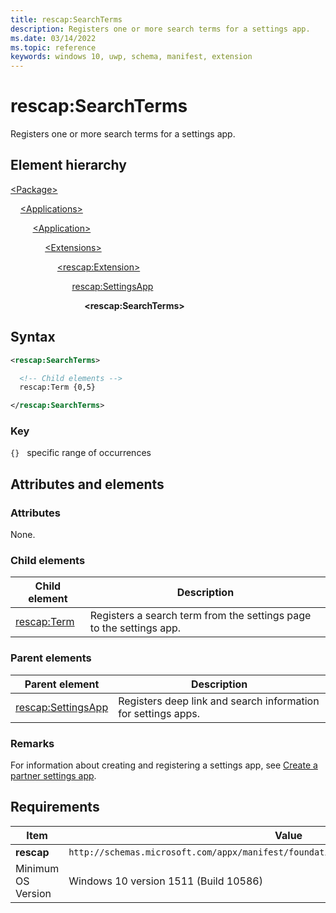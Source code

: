 ```yaml
---
title: rescap:SearchTerms
description: Registers one or more search terms for a settings app.
ms.date: 03/14/2022
ms.topic: reference
keywords: windows 10, uwp, schema, manifest, extension 
---
```


# rescap:SearchTerms

Registers one or more search terms for a settings app.

## Element hierarchy

[\<Package\>](element-package.md)

&nbsp;&nbsp;&nbsp;&nbsp;[\<Applications\>](element-applications.md)

&nbsp;&nbsp;&nbsp;&nbsp; &nbsp;&nbsp;&nbsp;&nbsp;[\<Application\>](element-application.md)

&nbsp;&nbsp;&nbsp;&nbsp; &nbsp;&nbsp;&nbsp;&nbsp; &nbsp;&nbsp;&nbsp;&nbsp;[\<Extensions\>](element-1-extensions.md)

&nbsp;&nbsp;&nbsp;&nbsp; &nbsp;&nbsp;&nbsp;&nbsp; &nbsp;&nbsp;&nbsp;&nbsp; &nbsp;&nbsp;&nbsp;&nbsp;[\<rescap:Extension\>](element-rescap-extension.md)

&nbsp;&nbsp;&nbsp;&nbsp; &nbsp;&nbsp;&nbsp;&nbsp; &nbsp;&nbsp;&nbsp;&nbsp; &nbsp;&nbsp;&nbsp;&nbsp; &nbsp;&nbsp;&nbsp;&nbsp; [rescap:SettingsApp](element-rescap-settingsapp.md)

&nbsp;&nbsp;&nbsp;&nbsp; &nbsp;&nbsp;&nbsp;&nbsp; &nbsp;&nbsp;&nbsp;&nbsp; &nbsp;&nbsp;&nbsp;&nbsp; &nbsp;&nbsp;&nbsp;&nbsp; &nbsp;&nbsp;&nbsp;&nbsp; **\<rescap:SearchTerms\>**

## Syntax

```xml
<rescap:SearchTerms>

  <!-- Child elements -->
  rescap:Term {0,5}

</rescap:SearchTerms>
```

### Key

`{}`   specific range of occurrences

## Attributes and elements

### Attributes

None.

### Child elements

| Child element | Description |
|-|-|
| [rescap:Term](element-rescap-applinks.md) | Registers a search term from the settings page to the settings app. |

### Parent elements

| Parent element | Description |
|-|-|
| [rescap:SettingsApp](element-rescap-settingsapp.md) | Registers deep link and search information for settings apps. |

### Remarks

For information about creating and registering a settings app, see [Create a partner settings app](/windows-hardware/drivers/partnerapps/create-a-system-settings-application).

## Requirements

| Item | Value |
|--|--|
| **rescap** | `http://schemas.microsoft.com/appx/manifest/foundation/windows10/restrictedcapabilities` |
| Minimum OS Version | Windows 10 version 1511 (Build 10586) |
